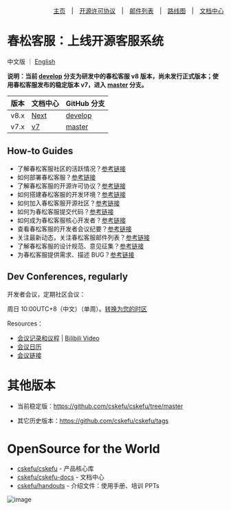 <div align=right>

[主页](https://www.cskefu.com/)　|　[开源许可协议](https://www.cskefu.com/2022/06/24/cskefu-opensource-license/)　|　[邮件列表](https://lists.cskefu.com/cgi-bin/mailman/listinfo/dev)　|　[路线图](https://github.com/cskefu/cskefu/projects)　|　[文档中心](https://docs.cskefu.com)

</div>

# 春松客服：上线开源客服系统

中文版 ｜ [English](README_en.md)

**说明：当前 [develop](https://github.com/cskefu/cskefu) 分支为研发中的春松客服 v8 版本，尚未发行正式版本；使用春松客服发布的稳定版本 v7，进入 [master](https://github.com/cskefu/cskefu/tree/master) 分支。**

| 版本 | 文档中心 | GitHub 分支 |
| --- | --- | --- |
| v8.x | [Next](https://docs.cskefu.com/docs/next/) | [develop](https://github.com/cskefu/cskefu/tree/develop) |
| v7.x | [v7](https://docs.cskefu.com/docs/) | [master](https://github.com/cskefu/cskefu/tree/master) |


## How-to Guides

- 了解春松客服社区的活跃情况？[参考链接](https://ossinsight.io/analyze/cskefu/cskefu#overview)
- 如何部署春松客服？[参考链接](https://docs.cskefu.com/docs/deploy)
- 了解春松客服的开源许可协议？[参考链接](https://www.cskefu.com/2022/06/24/cskefu-opensource-license/)
- 如何搭建春松客服的开发环境？[参考链接](https://docs.cskefu.com/docs/osc/)
- 如何加入春松客服开源社区？[参考链接](https://www.cskefu.com/join-us/)
- 如何为春松客服提交代码？[参考链接](https://www.cskefu.com/2022/10/30/how-to-sign-dco-for-pr/)
- 如何成为春松客服核心开发者？[参考链接](https://www.cskefu.com/core-developers/)
- 查看春松客服的开发者会议纪要？[参考链接](https://www.cskefu.com/category/conferences/)
- 关注最新动态，关注春松客服邮件列表？[参考链接](https://lists.cskefu.com/cgi-bin/mailman/listinfo/dev)
- 了解春松客服的设计规范、意见征集？[参考链接](https://www.cskefu.com/category/rfcs/)
- 为春松客服提供需求、描述 BUG？[参考链接](https://github.com/cskefu/cskefu/issues)

## Dev Conferences, regularly

开发者会议，定期社区会议：

周日 10:00UTC+8（中文）（单周）。[转换为您的时区](https://www.thetimezoneconverter.com/?t=10%3A00&tz=GMT%2B8&)

Resources：

- [会议记录和议程](https://www.cskefu.com/category/conferences/) | [Bilibili Video](https://space.bilibili.com/34290698/channel/collectiondetail?sid=817713)
- [会议日历](https://www.feishu.cn/calendar/share?token=e1a022850428d49e1ab84aef69e8ee5c)
- [会议链接](https://vc.feishu.cn/j/400656075)

# 其他版本

* 当前稳定版：<https://github.com/cskefu/cskefu/tree/master>

* 其它历史版本：<https://github.com/cskefu/cskefu/tags>

# OpenSource for the World

- [cskefu/cskefu](https://github.com/cskefu/cskefu) - 产品核心库
- [cskefu/cskefu-docs](https://github.com/cskefu/cskefu-docs) - 文档中心
- [cskefu/handouts](https://github.com/cskefu/handouts) - 介绍文件：使用手册、培训 PPTs

![image](https://user-images.githubusercontent.com/3538629/209596593-824729c8-6cab-445c-9b16-f69967daaeda.png)